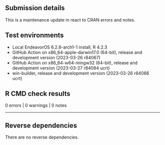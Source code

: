 ## Submission details

This is a maintenance update in react to CRAN errors and notes.

## Test environments

* Local EndeavorOS 6.2.8-arch1-1 install, R 4.2.3
* GitHub Action on x86_64-apple-darwin17.0 (64-bit), release and development version (2023-03-26 r84067)
* GitHub Action on x86_64-w64-mingw32 (64-bit), release and development version (2023-03-27 r84084 ucrt)
* win-builder, release and development version (2023-03-26 r84066 ucrt)

## R CMD check results

0 errors | 0 warnings | 0 notes

---

## Reverse dependencies

There are no reverse dependencies.
